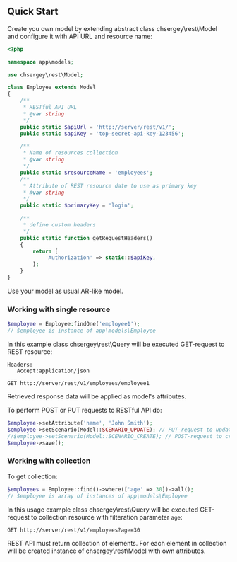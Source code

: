 ## Quick Start

Create you own model by extending abstract class chsergey\rest\Model and configure it with API URL and resource name:

```php
<?php

namespace app\models;

use chsergey\rest\Model;

class Employee extends Model
{
	/**
	 * RESTful API URL
	 * @var string
	 */
	public static $apiUrl = 'http://server/rest/v1/';
	public static $apiKey = 'top-secret-api-key-123456';

	/**
	 * Name of resources collection
	 * @var string
	 */
	public static $resourceName = 'employees';
	/**
	 * Attribute of REST resource date to use as primary key
	 * @var string
	 */
	public static $primaryKey = 'login';

	/**
	 * define custom headers
	 */
	public static function getRequestHeaders()
	{
		return [
			'Authorization' => static::$apiKey,
		];
	}
}
```

Use your model as usual AR-like model.

### Working with single resource

```php
$employee = Employee:findOne('employee1');
// $employee is instance of app\models\Employee
```

In this example class chsergey\rest\Query will be executed GET-request to REST resource:
```
Headers:
   Accept:application/json
   
GET http://server/rest/v1/employees/employee1
```

Retrieved response data will be applied as model's attributes.

To perform POST or PUT requests to RESTful API do:

```php
$employee->setAttribute('name', 'John Smith');
$employee->setScenario(Model::SCENARIO_UPDATE); // PUT-request to update
//$employee->setScenario(Model::SCENARIO_CREATE); // POST-request to create
$employee->save();
```

### Working with collection
To get collection:
```php
$employees = Employee::find()->where(['age' => 30])->all();
// $employee is array of instances of app\models\Employee
```

In this usage example class chsergey\rest\Query will be executed GET-request to collection resource with filteration parameter `age`:
```
GET http://server/rest/v1/employees?age=30
```

REST API must return collection of elements. For each element in collection will be created instance of chsergey\rest\Model with own attributes.